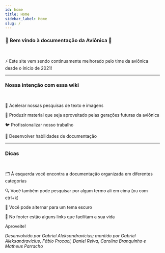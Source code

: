 ```yaml
---
id: home
title: Home
sidebar_label: Home
slug: /
--- 
```


### 🚀 **Bem vindo à documentação da Aviônica** 🚀

<br />

⚡ Este site vem sendo continuamente melhorado pelo time da aviônica desde o ínicio de 2021!

---

### Nossa intenção com essa wiki

<br />

🚅 Acelerar nossas pesquisas de texto e imagens

🎯 Produzir material que seja aproveitado pelas gerações futuras da aviônica

🐦 Profissionalizar nosso trabalho

📝 Desenvolver habilidades de documentação

---

### Dicas

<br />

🗂️ À esquerda você encontra a documentação organizada em diferentes categorias

🔍 Você também pode pesquisar por algum termo ali em cima (ou com ctrl+k) 

🌃 Você pode alternar para um tema escuro

🔗 No footer estão alguns links que facilitam a sua vida

Aproveite!

_Desenvolvido por Gabriel Aleksandravicius; mantido por Gabriel Aleksandravicius, Fábio Procaci, Daniel Relva, Carolina Branquinho e Matheus Parracho_